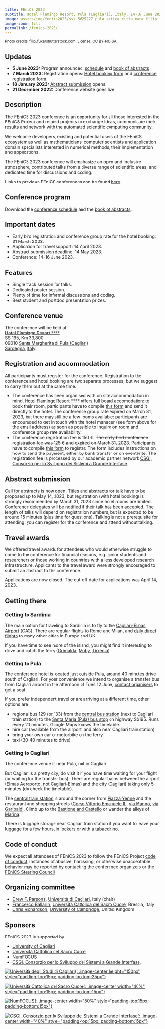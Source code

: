 ```yaml
---
title: FEniCS 2023
subtitle: Hotel Flamingo Resort, Pula (Cagliari), Italy, 14-16 June 2023
image: assets/img/fenics2023/ssk_5625277_pula_antica_citta_nora_filip_fuxa_rsz.jpg
image-zoom: fill
permalink: /fenics-2023/
---
```

<small>Photo credits: filip_fuxa/shutterstock.com. License: CC BY-NC-SA.</small>

## Updates
- **5 June 2023:** Program announced: [schedule](/assets/extra/fenics2023/FEniCS2023_program.pdf) and [book of abstracts](/assets/extra/fenics2023/BookOfAbstracts.pdf)
- **7 March 2023:** Registration opens: [Hotel booking form](/assets/extra/fenics2023/hotel-booking-form.docx) and [conference registration form](https://docs.google.com/forms/d/e/1FAIpQLScIr8tgzs0Hm9LEyxpha6SwujJw1jRU1ek15uBzY-IfJf7nVw/viewform).
- **18 January 2023:** [Abstract submission](https://forms.gle/h87NAnQ9hi9pp4PP7) opens.
- **21 December 2022:** Conference website goes live.

## Description

The FEniCS 2023 conference is an opportunity for all those interested in
the FEniCS Project and related projects to exchange ideas, communicate
their results and network with the automated scientific computing
community.

We welcome developers, existing and potential users of the
FEniCS ecosystem as well as mathematicians, computer scientists and
application domain specialists interested in numerical methods, their
implementation and applications.

The FEniCS 2023 conference will emphasize an open and inclusive
atmosphere, contributed talks from a diverse range of scientific areas,
and dedicated time for discussions and coding.

Links to previous FEniCS conferences can be found [here](index.md).

## Conference program

Download the [conference schedule](/assets/extra/fenics2023/FEniCS2023_program.pdf) and the [book of abstracts](/assets/extra/fenics2023/BookOfAbstracts.pdf).

## Important dates

- Early bird registration and conference group rate for the hotel booking: 31 March 2023.
- Application for travel support: 14 April 2023.
- Abstract submission deadline: 14 May 2023.
- Conference:  14-16 June 2023.

## Features

- Single track session for talks.
- Dedicated poster session.
- Plenty of time for informal discussions and coding.
- Best student and postdoc presentation prizes.

## Conference venue

The conference will be held at:<br/>
[Hotel Flamingo Resort \*\*\*\*](https://www.hotelflamingosardinia.com/)<br/>
SS 195, Km 33,800 <br/>
09010 [Santa Margherita di Pula (Cagliari)](https://www.sardegnaturismo.it/en/places/south/pula)<br/>
[Sardegna](https://www.sardegnaturismo.it/en), [Italy](https://www.visititaly.eu/).<br/>

## Registration and accommodation

All participants must register for the conference. Registration to the conference and hotel booking are two separate processes, but we suggest to carry them out at the same time.
- The conference has been organised with on site accommodation in mind.
[Hotel Flamingo Resort \*\*\*\*](https://www.hotelflamingosardinia.com/) offers full board accomodation: to book their room, participants have to compile [this form](/assets/extra/fenics2023/hotel-booking-form.docx) and send it directly to the hotel. The conference group rate expired on March 31, 2023, but there may still be a few rooms available: participants are encouraged to get in touch with the hotel manager (see form above for the email address) as soon as possible to inquire on room and conference group rate availability.
- The conference registration fee is 150 €. ~~The early bird conference registration fee was 125 € and expired on March 31, 2023~~. Participants have to compile [this form](https://docs.google.com/forms/d/e/1FAIpQLScIr8tgzs0Hm9LEyxpha6SwujJw1jRU1ek15uBzY-IfJf7nVw/viewform) to register. The form includes instructions on how to send the payment, either by bank transfer or on eventbrite. The registration fee is processed by our academic partner network [CSGI, Consorzio per lo Sviluppo dei Sistemi a Grande Interfase](https://www.csgi.unifi.it/).

## Abstract submission

[Call for abstracts](https://forms.gle/h87NAnQ9hi9pp4PP7) is now open.
Titles and abstracts for talk have to be proposed up to May 14, 2023, but registration (with hotel booking) is strongly recommended by March 31, 2023 since hotel rooms are limited.
Conference delegates will be notified if their talk has been accepted. The length
of talks will depend on registration numbers, but is expected to be around 15
minutes (plus time for questions).
Talking is not a prerequisite for attending: you can register for the
conference and attend without talking.

## Travel awards

We offered travel awards for attendees who would otherwise struggle to come to the conference
for financial reasons, e.g. junior students and researchers or those working
in countries with a less developed research infrastructure. Applicants to the
travel award were strongly encouraged to submit an abstract to the conference.

Applications are now closed. The cut-off date for applications was April 14, 2023.

## Getting there

### Getting to Sardinia

The main option for traveling to Sardinia is to fly to the [Cagliari-Elmas Airport](http://www.sogaer.it/en) (CAG).
There are regular flights to Rome and Milan, and [daily direct flights](http://www.sogaer.it/en/destinations) to many other cities in Europe and UK.

If you have time to see more of the island, you might find it interesting to drive and catch the ferry
([Grimalda](https://www.grimaldi-lines.com/en/destination/ferries-to-sardinia/), [Moby](https://www.mobylines.com/routes/ferries-sardinia/), [Tirrenia](https://en.tirrenia.it/)).

### Getting to Pula

The conference hotel is located just outside Pula, around 40 minutes drive south of Cagliari.
For your convenience we intend to organise a transfer bus from Cagliari airport in the afternoon of Tues 12 June,
[contact organisers](https://forms.gle/p4i57unWgugjFWHR8) to get a seat.

If you prefer independent travel or are arriving at a different time, other options are
- regional bus 129 (or 133) from the [central bus station](https://goo.gl/maps/n4PqS5JkyVEa12REA) (next to Cagliari train station)
  to the [Santa Maria (Pula) bus stop](https://goo.gl/maps/8DLbxFtx9zyG9hCp7) on highway SS195. Runs every 20 minutes, Google Maps knows the timetable.
- hire car (available from the airport, and also near Cagliari train station)
- bring your own car or motorbike on the ferry
- taxi (30-40 minutes to drive)

### Getting to Cagliari

The conference venue is near Pula, not in Cagliari.

But Cagliari is a pretty city, do visit it if you have time waiting for your flight (or waiting for the transfer bus).
There are regular trains between the airport (Elmas Aeroporto, not Cagliari-Elmas) and the city (Cagliari) taking only 5 minutes (do check the timetable).

The [central train station](https://goo.gl/maps/3hpgyYguUtspEiBP7) is around the corner from [Piazza Yenne](https://goo.gl/maps/Bo1EgvfLkDTV7RrL9)
and the restaurant and shopping streets ([Corso Vittorio Emanuele II,](https://goo.gl/maps/BKXW1GcLCFvmSeXQ9),
[via Manno](https://goo.gl/maps/3dkC1LmnjKK2RU4d6), [via Garibaldi](https://goo.gl/maps/B2rmdbUh5Rhbp2DB7).
Climb up to the [Bastione and Castello](https://goo.gl/maps/US5Pekdz4b6w2tMQA)
or wander the alleys of [Marina](https://goo.gl/maps/BjumiVQNAjsgxfhBA).

There is luggage storage near Cagliari train station if you want to leave your luggage for a few hours,
in [lockers](https://goo.gl/maps/fV8WdQH3eQdCPjDPA) or with a [tabacchino](https://goo.gl/maps/788w3yX3EoUUi6qx8).


## Code of conduct

We expect all attendees of FEniCS 2023 to follow the FEniCS Project
[code of conduct](../community/code-of-conduct.md). Instances of
abusive, harassing, or otherwise unacceptable behavior may be reported
by contacting the conference organizers or the [FEniCS Steering
Council](https://github.com/FEniCS/governance).

## Organizing committee

- [Drew F. Parsons](https://www.unica.it/unica/it/ateneo_s07_ss01.page?contentId=SHD273808), [Università di Cagliari](https://www.unica.it/), Italy (chair)
- [Francesco Ballarin](https://www.francescoballarin.it/), [Università Cattolica del Sacro Cuore](https://www.unicatt.it/), Brescia, Italy
- [Chris Richardson](https://www.esc.cam.ac.uk/directory/chris-richardson), [University of Cambridge](https://www.cam.ac.uk/), United Kingdom

## Sponsors
FEniCS 2023 is supported by
- [University of Cagliari](https://www.unica.it/)
- [Università Cattolica del Sacro Cuore](https://www.unicatt.it/)
- [NumFOCUS](https://numfocus.org/)
- [CSGI, Consorzio per lo Sviluppo dei Sistemi a Grande Interfase](https://www.csgi.unifi.it/).

[![Università degli Studi di Cagliari](/assets/img/fenics2023/UniCa_nero.svg){: .image-center height="150px" style="padding-top:15px; padding-bottom:25px"}](https://www.unica.it/)

[![Università Cattolica del Sacro Cuore](/assets/img/fenics2023/ucsc_logo.png){: .image-center width="40%" style="padding-top:15px; padding-bottom:15px"}](https://www.unicatt.it/)

[![NumFOCUS](/assets/img/numfocus.png){: .image-center width="50%" style="padding-top:15px; padding-bottom:15px"}](https://www.numfocus.org/)

[![CSGI, Consorzio per lo Sviluppo dei Sistemi a Grande Interfase](/assets/img/fenics2023/csgi_logo.png){: .image-center width="40%" style="padding-top:15px; padding-bottom:15px"}](https://www.csgi.unifi.it/)
